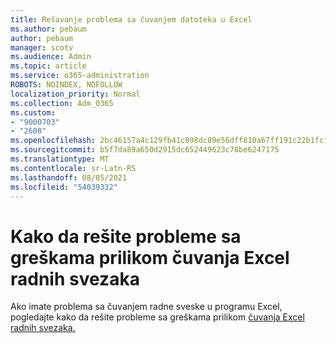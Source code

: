 ```yaml
---
title: Rešavanje problema sa čuvanjem datoteka u Excel
ms.author: pebaum
author: pebaum
manager: scotv
ms.audience: Admin
ms.topic: article
ms.service: o365-administration
ROBOTS: NOINDEX, NOFOLLOW
localization_priority: Normal
ms.collection: Adm_O365
ms.custom:
- "9000703"
- "2608"
ms.openlocfilehash: 2bc46157a4c129fb41c098dc89e56dff810a67ff191c22b1fcfad045077d4519
ms.sourcegitcommit: b5f7da89a650d2915dc652449623c78be6247175
ms.translationtype: MT
ms.contentlocale: sr-Latn-RS
ms.lasthandoff: 08/05/2021
ms.locfileid: "54039332"
---
```

# <a name="how-to-troubleshoot-errors-when-you-save-excel-workbooks"></a>Kako da rešite probleme sa greškama prilikom čuvanja Excel radnih svezaka

Ako imate problema sa čuvanjem radne sveske u programu Excel, pogledajte kako da rešite probleme sa greškama prilikom [čuvanja Excel radnih svezaka.](https://docs.microsoft.com/office/troubleshoot/excel/issue-when-save-excel-workbooks)
